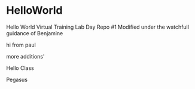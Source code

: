 # HelloWorld
Hello World Virtual Training Lab Day Repo #1
Modified under the watchfull guidance of Benjamine


 hi from paul 
 
 more additions'


Hello Class


Pegasus

